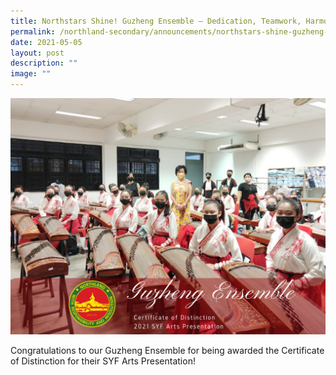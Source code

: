 ```yaml
---
title: Northstars Shine! Guzheng Ensemble – Dedication, Teamwork, Harmony
permalink: /northland-secondary/announcements/northstars-shine-guzheng-ensemble-dedication-teamwork-harmony/
date: 2021-05-05
layout: post
description: ""
image: ""
---
```

<img src="/images/nsge.png">
<p>Congratulations to our Guzheng Ensemble for being awarded the Certificate of Distinction for their SYF Arts Presentation!</p>
